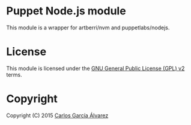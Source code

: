 Puppet Node.js module
=======================

This module is a wrapper for artberri/nvm and puppetlabs/nodejs.


License
=======================

This module is licensed under the [GNU General Public License (GPL) v2](http://www.gnu.org/licenses/old-licenses/gpl-2.0.html) terms.

Copyright
=======================

Copyright (C) 2015 [Carlos García Álvarez](http://carlosgarcia.engineer/)
